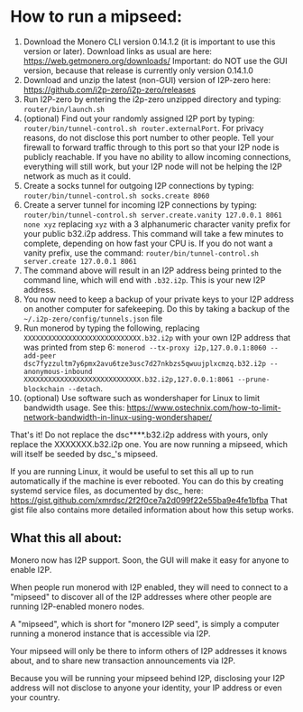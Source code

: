 # How to run a mipseed:
1. Download the Monero CLI version 0.14.1.2 (it is important to use this version or later). Download links as usual are here: https://web.getmonero.org/downloads/ Important: do NOT use the GUI version, because that release is currently only version 0.14.1.0
2. Download and unzip the latest (non-GUI) version of I2P-zero here: https://github.com/i2p-zero/i2p-zero/releases
3. Run I2P-zero by entering the i2p-zero unzipped directory and  typing: `router/bin/launch.sh`
4. (optional) Find out your randomly assigned I2P port by typing: `router/bin/tunnel-control.sh router.externalPort`. For privacy reasons, do not disclose this port number to other people. Tell your firewall to forward traffic through to this port so that your I2P node is publicly reachable. If you have no ability to allow incoming connections, everything will still work, but your I2P node will not be helping the I2P network as much as it could.
5. Create a socks tunnel for outgoing I2P connections by typing: `router/bin/tunnel-control.sh socks.create 8060`
6. Create a server tunnel for incoming I2P connections by typing: `router/bin/tunnel-control.sh server.create.vanity 127.0.0.1 8061 none xyz` replacing `xyz` with a 3 alphanumeric character vanity prefix for your public b32.i2p address. This command will take a few minutes to complete, depending on how fast your CPU is. If you do not want a vanity prefix, use the command: `router/bin/tunnel-control.sh server.create 127.0.0.1 8061`
7. The command above will result in an I2P address being printed to the command line, which will end with `.b32.i2p`. This is your new I2P address.
8. You now need to keep a backup of your private keys to your I2P address on another computer for safekeeping. Do this by taking a backup of the `~/.i2p-zero/config/tunnels.json` file
9. Run monerod by typing the following, replacing `XXXXXXXXXXXXXXXXXXXXXXXXXXXXX.b32.i2p` with your own I2P address that was printed from step 6: `monerod --tx-proxy i2p,127.0.0.1:8060 --add-peer dsc7fyzzultm7y6pmx2avu6tze3usc7d27nkbzs5qwuujplxcmzq.b32.i2p --anonymous-inbound XXXXXXXXXXXXXXXXXXXXXXXXXXXXX.b32.i2p,127.0.0.1:8061 --prune-blockchain --detach`.
10. (optional) Use software such as wondershaper for Linux to limit bandwidth usage. See this: https://www.ostechnix.com/how-to-limit-network-bandwidth-in-linux-using-wondershaper/

That's it! Do not replace the dsc****.b32.i2p address with yours, only replace the XXXXXXX.b32.i2p one. You are now running a mipseed, which will itself be seeded by dsc_'s mipseed.

If you are running Linux, it would be useful to set this all up to run automatically if the machine is ever rebooted. You can do this by creating systemd service files, as documented by dsc_ here: https://gist.github.com/xmrdsc/2f2f0ce7a2d099f22e55ba9e4fe1bfba That gist file also contains more detailed information about how this setup works.

## What this all about:
Monero now has I2P support. Soon, the GUI will make it easy for anyone to enable I2P.

When people run monerod with I2P enabled, they will need to connect to a "mipseed" to discover all of the I2P addresses where other people are running I2P-enabled monero nodes.

A "mipseed", which is short for "monero I2P seed", is simply a computer running a monerod instance that is accessible via I2P.

Your mipseed will only be there to inform others of I2P addresses it knows about, and to share new transaction announcements via I2P.

Because you will be running your mipseed behind I2P, disclosing your I2P address will not disclose to anyone your identity, your IP address or even your country.
